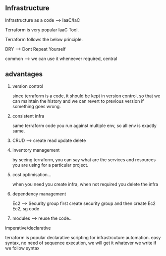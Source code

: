 
Infrastructure
---------------

Infrastructure as a code --> IaaC/IaC

Terraform is very popular IaaC Tool.

Terraform follows the below principle.

DRY --> Dont Repeat Yourself

common --> we can use it wheneever required, central 

advantages
--------------

1. version control

	since terraform is a code, it should be kept in version control, so that we can maintain the history and we can revert to previous version if something goes wrong.

2. consistent infra

	same terraform code you run against multiple env, so all env is exactly same.

3. CRUD --> create read update delete

4. inventory management

	by seeing terraform, you can say what are the services and resources you are using for a particular project.

5. cost optimisation...

	when you need you create infra, when not required you delete the infra

6. dependency management

	Ec2 --> Security group
	first create security group and then create Ec2
	Ec2, sg code

7. modules --> reuse the code..

imperative/declarative

terraform is popular declarative scripting for infrastrcuture automation. easy syntax, no need of sequence execution, we will get it whatever we write if we follow syntax
